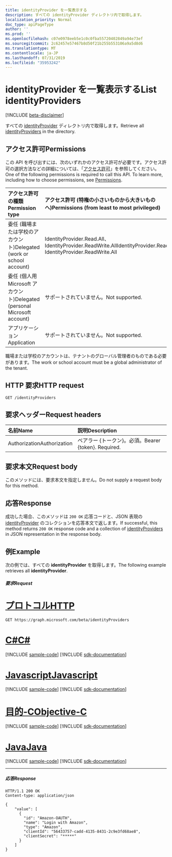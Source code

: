 ```yaml
---
title: identityProvider を一覧表示する
description: すべての identityProvider ディレクトリ内で取得します。
localization_priority: Normal
doc_type: apiPageType
author: ''
ms.prod: ''
ms.openlocfilehash: c07e0978eeb5e1c0c0fba55720402849a94e73ef
ms.sourcegitcommit: 2c62457e57467b8d50f21b255b553106a9a5d8d6
ms.translationtype: MT
ms.contentlocale: ja-JP
ms.lasthandoff: 07/31/2019
ms.locfileid: "35953242"
---
```

# <a name="list-identityproviders"></a><span data-ttu-id="b77f2-103">identityProvider を一覧表示する</span><span class="sxs-lookup"><span data-stu-id="b77f2-103">List identityProviders</span></span>

[!INCLUDE [beta-disclaimer](../../includes/beta-disclaimer.md)]

<span data-ttu-id="b77f2-104">すべての [identityProvider](../resources/identityprovider.md) ディレクトリ内で取得します。</span><span class="sxs-lookup"><span data-stu-id="b77f2-104">Retrieve all [identityProviders](../resources/identityprovider.md) in the directory.</span></span>

## <a name="permissions"></a><span data-ttu-id="b77f2-105">アクセス許可</span><span class="sxs-lookup"><span data-stu-id="b77f2-105">Permissions</span></span>

<span data-ttu-id="b77f2-p101">この API を呼び出すには、次のいずれかのアクセス許可が必要です。アクセス許可の選択方法などの詳細については、「[アクセス許可](/graph/permissions-reference)」を参照してください。</span><span class="sxs-lookup"><span data-stu-id="b77f2-p101">One of the following permissions is required to call this API. To learn more, including how to choose permissions, see [Permissions](/graph/permissions-reference).</span></span>

|<span data-ttu-id="b77f2-108">アクセス許可の種類</span><span class="sxs-lookup"><span data-stu-id="b77f2-108">Permission type</span></span>      | <span data-ttu-id="b77f2-109">アクセス許可 (特権の小さいものから大きいものへ)</span><span class="sxs-lookup"><span data-stu-id="b77f2-109">Permissions (from least to most privileged)</span></span>              |
|:--------------------|:---------------------------------------------------------|
|<span data-ttu-id="b77f2-110">委任 (職場または学校のアカウント)</span><span class="sxs-lookup"><span data-stu-id="b77f2-110">Delegated (work or school account)</span></span>|<span data-ttu-id="b77f2-111">IdentityProvider.Read.All、IdentityProvider.ReadWrite.All</span><span class="sxs-lookup"><span data-stu-id="b77f2-111">IdentityProvider.Read.All, IdentityProvider.ReadWrite.All</span></span>|
|<span data-ttu-id="b77f2-112">委任 (個人用 Microsoft アカウント)</span><span class="sxs-lookup"><span data-stu-id="b77f2-112">Delegated (personal Microsoft account)</span></span>| <span data-ttu-id="b77f2-113">サポートされていません。</span><span class="sxs-lookup"><span data-stu-id="b77f2-113">Not supported.</span></span>|
|<span data-ttu-id="b77f2-114">アプリケーション</span><span class="sxs-lookup"><span data-stu-id="b77f2-114">Application</span></span>|<span data-ttu-id="b77f2-115">サポートされていません。</span><span class="sxs-lookup"><span data-stu-id="b77f2-115">Not supported.</span></span>|

<span data-ttu-id="b77f2-116">職場または学校のアカウントは、テナントのグローバル管理者のものである必要があります。</span><span class="sxs-lookup"><span data-stu-id="b77f2-116">The work or school account must be a global administrator of the tenant.</span></span>

## <a name="http-request"></a><span data-ttu-id="b77f2-117">HTTP 要求</span><span class="sxs-lookup"><span data-stu-id="b77f2-117">HTTP request</span></span>

<!-- { "blockType": "ignored" } -->
```http
GET /identityProviders
```

## <a name="request-headers"></a><span data-ttu-id="b77f2-118">要求ヘッダー</span><span class="sxs-lookup"><span data-stu-id="b77f2-118">Request headers</span></span>

|<span data-ttu-id="b77f2-119">名前</span><span class="sxs-lookup"><span data-stu-id="b77f2-119">Name</span></span>|<span data-ttu-id="b77f2-120">説明</span><span class="sxs-lookup"><span data-stu-id="b77f2-120">Description</span></span>|
|:---------------|:----------|
|<span data-ttu-id="b77f2-121">Authorization</span><span class="sxs-lookup"><span data-stu-id="b77f2-121">Authorization</span></span>|<span data-ttu-id="b77f2-p102">ベアラー {トークン}。必須。</span><span class="sxs-lookup"><span data-stu-id="b77f2-p102">Bearer {token}. Required.</span></span>|

## <a name="request-body"></a><span data-ttu-id="b77f2-124">要求本文</span><span class="sxs-lookup"><span data-stu-id="b77f2-124">Request body</span></span>

<span data-ttu-id="b77f2-125">このメソッドには、要求本文を指定しません。</span><span class="sxs-lookup"><span data-stu-id="b77f2-125">Do not supply a request body for this method.</span></span>

## <a name="response"></a><span data-ttu-id="b77f2-126">応答</span><span class="sxs-lookup"><span data-stu-id="b77f2-126">Response</span></span>

<span data-ttu-id="b77f2-127">成功した場合、このメソッドは `200 OK` 応答コードと、JSON 表現の [identityProvider](../resources/identityprovider.md) のコレクションを応答本文で返します。</span><span class="sxs-lookup"><span data-stu-id="b77f2-127">If successful, this method returns `200 OK` response code and a collection of [identityProviders](../resources/identityprovider.md) in JSON representation in the response body.</span></span>

## <a name="example"></a><span data-ttu-id="b77f2-128">例</span><span class="sxs-lookup"><span data-stu-id="b77f2-128">Example</span></span>

<span data-ttu-id="b77f2-129">次の例では、すべての **identityProvider** を取得します。</span><span class="sxs-lookup"><span data-stu-id="b77f2-129">The following example retrieves all **identityProvider**.</span></span>

##### <a name="request"></a><span data-ttu-id="b77f2-130">要求</span><span class="sxs-lookup"><span data-stu-id="b77f2-130">Request</span></span>


# <a name="httptabhttp"></a>[<span data-ttu-id="b77f2-131">プロトコル</span><span class="sxs-lookup"><span data-stu-id="b77f2-131">HTTP</span></span>](#tab/http)
<!-- {
  "blockType": "request",
  "name": "get_identityproviders"
}-->
```http
GET https://graph.microsoft.com/beta/identityProviders
```
# <a name="ctabcsharp"></a>[<span data-ttu-id="b77f2-132">C#</span><span class="sxs-lookup"><span data-stu-id="b77f2-132">C#</span></span>](#tab/csharp)
[!INCLUDE [sample-code](../includes/snippets/csharp/get-identityproviders-csharp-snippets.md)]
[!INCLUDE [sdk-documentation](../includes/snippets/snippets-sdk-documentation-link.md)]

# <a name="javascripttabjavascript"></a>[<span data-ttu-id="b77f2-133">Javascript</span><span class="sxs-lookup"><span data-stu-id="b77f2-133">Javascript</span></span>](#tab/javascript)
[!INCLUDE [sample-code](../includes/snippets/javascript/get-identityproviders-javascript-snippets.md)]
[!INCLUDE [sdk-documentation](../includes/snippets/snippets-sdk-documentation-link.md)]

# <a name="objective-ctabobjc"></a>[<span data-ttu-id="b77f2-134">目的-C</span><span class="sxs-lookup"><span data-stu-id="b77f2-134">Objective-C</span></span>](#tab/objc)
[!INCLUDE [sample-code](../includes/snippets/objc/get-identityproviders-objc-snippets.md)]
[!INCLUDE [sdk-documentation](../includes/snippets/snippets-sdk-documentation-link.md)]

# <a name="javatabjava"></a>[<span data-ttu-id="b77f2-135">Java</span><span class="sxs-lookup"><span data-stu-id="b77f2-135">Java</span></span>](#tab/java)
[!INCLUDE [sample-code](../includes/snippets/java/get-identityproviders-java-snippets.md)]
[!INCLUDE [sdk-documentation](../includes/snippets/snippets-sdk-documentation-link.md)]

---


##### <a name="response"></a><span data-ttu-id="b77f2-136">応答</span><span class="sxs-lookup"><span data-stu-id="b77f2-136">Response</span></span>

<!-- {
  "blockType": "response",
  "truncated": true,
  "@odata.type": "microsoft.graph.IdentityProvider",
  "isCollection": true
} -->
```http
HTTP/1.1 200 OK
Content-type: application/json

{
    "value": [
      {
        "id": "Amazon-OAUTH",
        "name": "Login with Amazon",
        "type": "Amazon",
        "clientId": "56433757-cadd-4135-8431-2c9e3fd68ae8",
        "clientSecret": "*****"
      }
    ]
}
```

<!-- uuid: 8fcb5dbc-d5aa-4681-8e31-b001d5168d79
2015-10-25 14:57:30 UTC -->
<!--
{
  "type": "#page.annotation",
  "description": "List identityProviders",
  "keywords": "",
  "section": "documentation",
  "tocPath": "",
  "suppressions": [
  ]
}
-->
